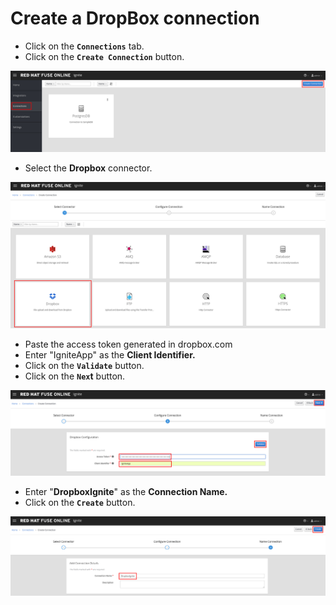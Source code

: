 # Create a DropBox connection

* Click on the **`Connections`** tab.
* Click on the **`Create Connection`** button.

![](../.gitbook/assets/image%20%2822%29.png)

* Select the **Dropbox** connector.

![](../.gitbook/assets/image%20%2893%29.png)

* Paste the access token generated in dropbox.com
* Enter "IgniteApp" as the **Client Identifier.**
* Click on the **`Validate`** button.
* Click on the **`Nex`t** button.

![](../.gitbook/assets/image%20%2811%29.png)

* Enter "**DropboxIgnite**" as the **Connection Name.**
* Click on the **`Create`** button.

![](../.gitbook/assets/image%20%28118%29.png)

